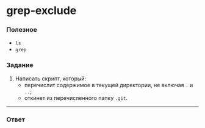 # grep-exclude

### Полезное

- `ls`
- `grep`

### Задание

1. Написать скрипт, который:
   - перечислит содержимое в текущей директории, не включая `.` и `..`;
   - откинет из перечисленного папку `.git`.

---

### Ответ

